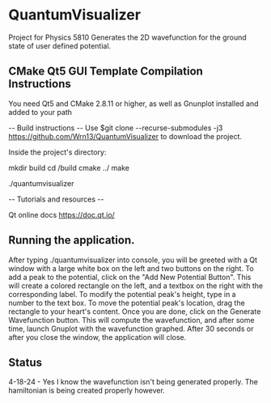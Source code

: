 # QuantumVisualizer
Project for Physics 5810
Generates the 2D wavefunction for the ground state of user defined potential.

CMake Qt5 GUI Template Compilation Instructions
-----------------------------------------------

You need Qt5 and CMake 2.8.11 or higher, as well as Gnunplot installed
and added to your path

-- Build instructions --
Use 
$git clone --recurse-submodules -j3 https://github.com/Wrn13/QuantumVisualizer
to download the project.

Inside the project's directory:

mkdir build
cd /build
cmake ../
make

./quantumvisualizer

-- Tutorials and resources --

Qt online docs
https://doc.qt.io/

## Running the application.

After typing ./quantumvisualizer into console, you will be 
greeted with a Qt window with a large white box on the left and two buttons on the right.
To add a peak to the potential, click on the "Add New Potential Button".
This will create a colored rectangle on the left, and a textbox on the right with the corresponding label.
To modify the potential peak's height, type in a number to the text box. To move the potential peak's location,
drag the rectangle to your heart's content.
Once you are done, click on the Generate Wavefunction button. This will compute the wavefunction, and after some
time, launch Gnuplot with the wavefunction graphed. After 30 seconds or after you close the window,
the application will close.

## Status
4-18-24 - Yes I know the wavefunction isn't being generated properly. The hamiltonian is being created properly however.
